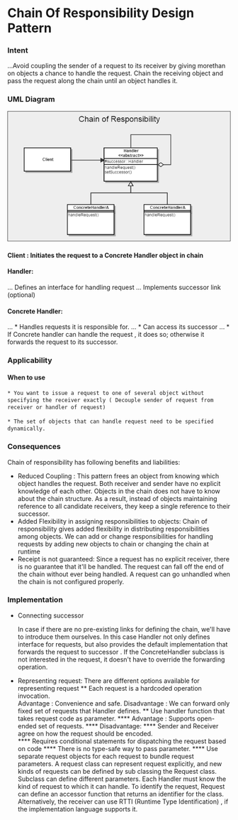 # Chain Of Responsibility Design Pattern

### Intent

...Avoid coupling the sender of a request to its receiver by giving morethan on objects a chance to handle the request.  Chain the receiving object and pass the request along the chain until an object handles it.

### UML Diagram
![Chain Of Responsibility UML Diagram](https://github.com/deepaksama/Images/blob/master/DesignPatterns/chain_of_responsibility.png)  

#### Client :  Initiates the request to a  Concrete Handler object in chain

#### Handler: 
... Defines an interface for handling request
... Implements successor link (optional)

#### Concrete Handler: 
... * Handles requests it is responsible for.
... * Can access its successor
... * If Concrete handler can handle the request , it does so; otherwise it forwards the request to its successor.

### Applicability

#### When to use

	* You want to issue a request to one of several object without specifying the receiver exactly ( Decouple sender of request from receiver or handler of request)

	* The set of objects that can handle request need to be specified dynamically.

### Consequences


Chain of responsibility has following benefits and liabilities:
* Reduced Coupling : 
This pattern frees an object from knowing which object handles the request. Both receiver and sender have no explicit knowledge of each other. Objects in the chain does not have to know about the chain structure. As a result, instead of objects maintaining reference to all candidate receivers, they keep a single reference to their successor.
* Added Flexibility in assigning responsibilities to objects: 
Chain of responsibility gives added flexibility in distributing responsibilities among objects. We can add or change responsibilities for handling requests by adding new objects to chain or changing the chain at runtime
* Receipt is not guaranteed: 
Since a request has no explicit receiver, there is no guarantee that it'll be handled. The request can fall off the end of the chain without ever being handled. A request can go unhandled when the chain is not configured properly.

### Implementation

* Connecting successor 

	In case if there are no pre-existing links for defining the chain, we'll have to introduce them ourselves.   In this case Handler not only defines  interface for requests, but also provides the default implementation that forwards the request to successor .  If the ConcreteHandler subclass is not interested in the request, it doesn't have to override the forwarding operation.

* Representing request:
	There are different options available for representing request
** Each request is a hardcoded operation invocation.  
		Advantage : Convenience and safe.
		Disadvantage : We can forward only fixed set of requests that Handler defines.
** Use handler function that takes request code as parameter.
**** Advantage : Supports open-ended set of requests.
**** Disadvantage: 
**** Sender and Receiver agree on how the request should be encoded.  
**** Requires conditional statements for dispatching the request based on code
**** There is no type-safe way to pass parameter. 
**** Use separate request objects for each request to bundle request parameters.  A request class can represent request explicitly, and new kinds of requests can be defined by sub classing the Request class.  Subclass can define different parameters.  Each Handler must know the kind of request to which it can handle.   To identify the request, Request can define an accessor function that returns an identifier for the class.  Alternatively, the receiver can use RTTI (Runtime Type Identification) , if the implementation language supports it.

